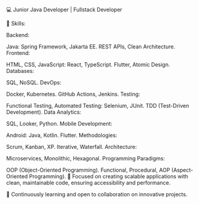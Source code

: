 💻 Junior Java Developer | Fullstack Developer

🔑 Skills:

Backend:

Java: Spring Framework, Jakarta EE.
REST APIs, Clean Architecture.
Frontend:

HTML, CSS, JavaScript: React, TypeScript.
Flutter, Atomic Design.
Databases:

SQL, NoSQL.
DevOps:

Docker, Kubernetes.
GitHub Actions, Jenkins.
Testing:

Functional Testing, Automated Testing: Selenium, JUnit.
TDD (Test-Driven Development).
Data Analytics:

SQL, Looker, Python.
Mobile Development:

Android: Java, Kotlin.
Flutter.
Methodologies:

Scrum, Kanban, XP.
Iterative, Waterfall.
Architecture:

Microservices, Monolithic, Hexagonal.
Programming Paradigms:

OOP (Object-Oriented Programming).
Functional, Procedural, AOP (Aspect-Oriented Programming).
🚀 Focused on creating scalable applications with clean, maintainable code, ensuring accessibility and performance.

🌱 Continuously learning and open to collaboration on innovative projects.
